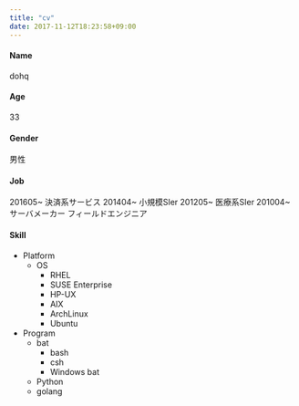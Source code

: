 ```yaml
---
title: "cv"
date: 2017-11-12T18:23:58+09:00
---
```


#### Name
dohq
#### Age
33
#### Gender
男性
#### Job
201605~ 決済系サービス
201404~ 小規模SIer
201205~ 医療系SIer
201004~ サーバメーカー フィールドエンジニア
#### Skill
* Platform
  * OS
    * RHEL
    * SUSE Enterprise
    * HP-UX
    * AIX
    * ArchLinux
    * Ubuntu
* Program
  * bat
    * bash
    * csh
    * Windows bat
  * Python
  * golang

